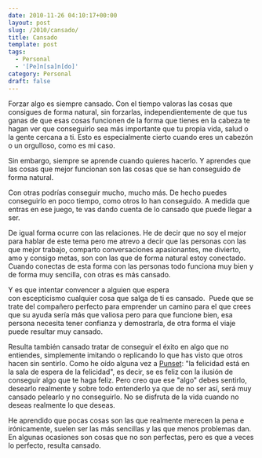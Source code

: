 ```yaml
---
date: 2010-11-26 04:10:17+00:00
layout: post
slug: /2010/cansado/
title: Cansado
template: post
tags:
  - Personal
  - '[Pe]n[sa]n[do]'
category: Personal
draft: false
---
```


Forzar algo es siempre cansado. Con el tiempo valoras las cosas que consigues de forma natural, sin forzarlas, independientemente de que tus ganas de que esas cosas funcionen de la forma que tienes en la cabeza te hagan ver que conseguirlo sea más importante que tu propia vida, salud o la gente cercana a ti. Esto es especialmente cierto cuando eres un cabezón o un orgulloso, como es mi caso.

Sin embargo, siempre se aprende cuando quieres hacerlo. Y aprendes que las cosas que mejor funcionan son las cosas que se han conseguido de forma natural.

Con otras podrías conseguir mucho, mucho más. De hecho puedes conseguirlo en poco tiempo, como otros lo han conseguido. A medida que entras en ese juego, te vas dando cuenta de lo cansado que puede llegar a ser.

De igual forma ocurre con las relaciones. He de decir que no soy el mejor para hablar de este tema pero me atrevo a decir que las personas con las que mejor trabajo, comparto conversaciones apasionantes, me divierto, amo y consigo metas, son con las que de forma natural estoy conectado. Cuando conectas de esta forma con las personas todo funciona muy bien y de forma muy sencilla, con otras es más cansado.

Y es que intentar convencer a alguien que espera con escepticismo cualquier cosa que salga de ti es cansado.  Puede que se trate del compañero perfecto para emprender un camino para el que crees que su ayuda sería más que valiosa pero para que funcione bien, esa persona necesita tener confianza y demostrarla, de otra forma el viaje puede resultar muy cansado.

Resulta también cansado tratar de conseguir el éxito en algo que no entiendes, simplemente imitando o replicando lo que has visto que otros hacen sin sentirlo. Como he oído alguna vez a [Punset](http://www.eduardpunset.es/): "la felicidad está en la sala de espera de la felicidad", es decir, se es feliz con la ilusión de conseguir algo que te haga feliz. Pero creo que ese "algo" debes sentirlo, desearlo realmente y sobre todo entenderlo ya que de no ser así, será muy cansado pelearlo y no conseguirlo. No se disfruta de la vida cuando no deseas realmente lo que deseas.

He aprendido que pocas cosas son las que realmente merecen la pena e irónicamente, suelen ser las más sencillas y las que menos problemas dan. En algunas ocasiones son cosas que no son perfectas, pero es que a veces lo perfecto, resulta cansado.
